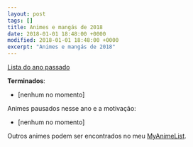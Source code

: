 ```yaml
---
layout: post
tags: []
title: Animes e mangás de 2018
date: 2018-01-01 18:48:00 +0000
modified: 2018-01-01 18:48:00 +0000
excerpt: "Animes e mangás de 2018"
---
```


[Lista do ano passado](https://qgustavor.github.io/blog/animes-assistidos-e-mangás-de-2017)

**Terminados**:

-   [nenhum no momento]

Animes pausados nesse ano e a motivação:

-   [nenhum no momento]

Outros animes podem ser encontrados no meu [MyAnimeList](https://myanimelist.net/animelist/qgustavor).
